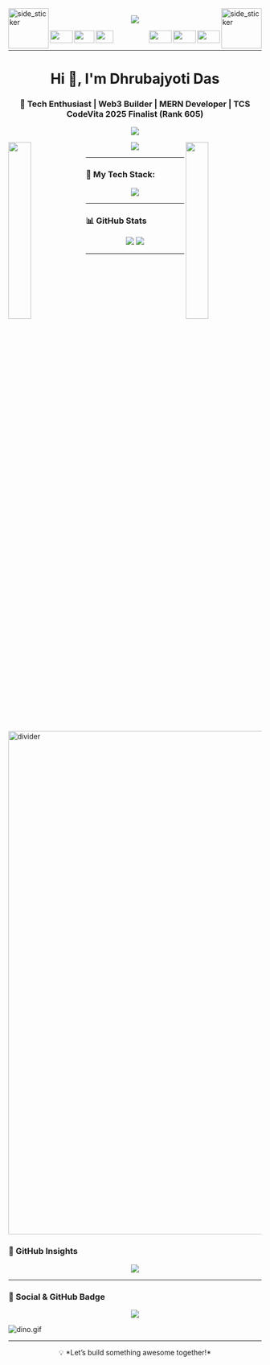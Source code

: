 <img align="left" width=80px height=80px alt="side_sticker" src="https://media.giphy.com/media/TEnXkcsHrP4YedChhA/giphy.gif" />
<img align="right" width=80px height=80px alt="side_sticker" src="https://media.giphy.com/media/TEnXkcsHrP4YedChhA/giphy.gif" />

<p align="center"><img src="https://i.imgur.com/A6bWGFl.gif" /></p>

<img src="https://media1.giphy.com/media/ZbftmEwht0nDkl6XFX/giphy.gif" width="45" height="25" align="left">
<img src="https://media2.giphy.com/media/3JTwfEEdDlpyh6M0o2/giphy.gif" width="45" height="25" align="right">
<img src="https://media0.giphy.com/media/2oO1ZKeNbqOfdZq3Xg/giphy.gif" width="40" height="25" align="left">
<img src="https://media4.giphy.com/media/Jfcb1m7szdya4/giphy.gif" width="45" height="25" align="right">
<img src="https://media3.giphy.com/media/TpNTATTp5c2Ri/giphy.gif" width="45" height="25" align="right">
<img src="https://media0.giphy.com/media/5eFFhJ3yrAIndRQeFx/giphy.gif" width="35" height="25">

---

<h1 align="center">Hi 👋, I'm Dhrubajyoti Das</h1>
<h3 align="center">🚀 Tech Enthusiast | Web3 Builder | MERN Developer | TCS CodeVita 2025 Finalist (Rank 605)</h3>

<p align="center">
  <img src="https://count.getloli.com/get/@dhrubajyoticoder?theme=rule34" />
</p>

<img align="left" src="https://user-images.githubusercontent.com/65187002/144930161-2f783401-8d27-4fdf-a2f7-cc0ba32f1f1f.gif" width="30%">
<img align="right" src="https://user-images.githubusercontent.com/65187002/144930161-2f783401-8d27-4fdf-a2f7-cc0ba32f1f1f.gif" width="30%">
<p align="center">
  <img src="https://raw.githubusercontent.com/yasinnorozzadeh/yasinnorozzadeh/main/intro.gif" />
</p>

---

### 🧰 My Tech Stack:
<p align="center">
  <img src="https://skillicons.dev/icons?i=js,ts,html,css,react,nextjs,angular,nodejs,express,mongodb,mysql,prisma,tailwind,bootstrap,redux,solidity,web3,vercel,linux,bash,git,github,cpp,java,python,figma,postman" />
</p>

---

### 📊 GitHub Stats
<p align="center">
  <img src="https://github-readme-stats.vercel.app/api/top-langs/?username=DhrUboCodErReact&layout=compact&text_color=000&icon_color=000&bg_color=FFFFFF" />
  <img src="https://github-readme-stats.vercel.app/api?username=DhrUboCodErReact&show_icons=true&text_color=000&icon_color=000&bg_color=FFFFFF" />
</p>

---

<img align="center" src="https://user-images.githubusercontent.com/73097560/115834477-dbab4500-a447-11eb-908a-139a6edaec5c.gif" alt="divider" width="1000"/>

### 🧠 GitHub Insights
<p align="center">
  <img src="https://github-profile-summary-cards.vercel.app/api/cards/profile-details?username=DhrUboCodErReact&theme=github_dark" />
</p>

---

### 🔗 Social & GitHub Badge
<p align="center">
  <img src="https://img.shields.io/github/followers/dhrubajyoticoder?label=Follow&style=social" />
</p>

<img data-target="animated-image.replacedImage" alt="dino.gif" src="https://github.com/saadeghi/saadeghi/raw/master/dino.gif" style="display: block; margin: auto;">

---

<p align="center">💡 *Let’s build something awesome together!*</p>
